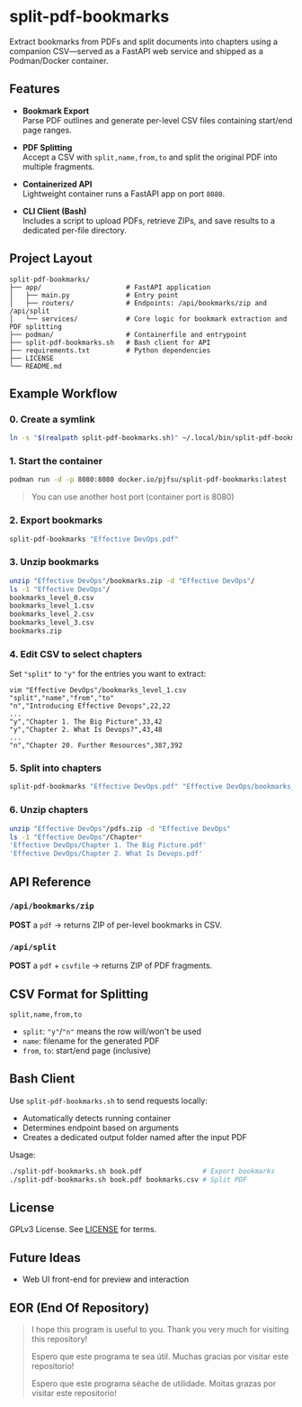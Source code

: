 # split-pdf-bookmarks

Extract bookmarks from PDFs and split documents into chapters using a companion CSV—served as a FastAPI web service and shipped as a Podman/Docker container.

## Features

- **Bookmark Export**  
  Parse PDF outlines and generate per-level CSV files containing start/end page ranges.

- **PDF Splitting**  
  Accept a CSV with `split,name,from,to` and split the original PDF into multiple fragments.

- **Containerized API**  
  Lightweight container runs a FastAPI app on port `8080`.

- **CLI Client (Bash)**  
  Includes a script to upload PDFs, retrieve ZIPs, and save results to a dedicated per-file directory.

## Project Layout

```
split-pdf-bookmarks/
├── app/                     # FastAPI application
│   ├── main.py              # Entry point
│   ├── routers/             # Endpoints: /api/bookmarks/zip and /api/split
│   └── services/            # Core logic for bookmark extraction and PDF splitting
├── podman/                  # Containerfile and entrypoint
├── split-pdf-bookmarks.sh   # Bash client for API
├── requirements.txt         # Python dependencies
├── LICENSE
└── README.md
```

## Example Workflow

### 0. Create a symlink

```bash
ln -s "$(realpath split-pdf-bookmarks.sh)" ~/.local/bin/split-pdf-bookmarks
```

### 1. Start the container

```bash
podman run -d -p 8080:8080 docker.io/pjfsu/split-pdf-bookmarks:latest
```

> You can use another host port (container port is 8080)

### 2. Export bookmarks

```bash
split-pdf-bookmarks "Effective DevOps.pdf"
```

### 3. Unzip bookmarks

```bash
unzip "Effective DevOps"/bookmarks.zip -d "Effective DevOps"/
ls -1 "Effective DevOps"/
bookmarks_level_0.csv
bookmarks_level_1.csv
bookmarks_level_2.csv
bookmarks_level_3.csv
bookmarks.zip
```

### 4. Edit CSV to select chapters

Set `"split"` to `"y"` for the entries you want to extract:

```csv
vim "Effective DevOps"/bookmarks_level_1.csv
"split","name","from","to"
"n","Introducing Effective Devops",22,22
...
"y","Chapter 1. The Big Picture",33,42
"y","Chapter 2. What Is Devops?",43,48
...
"n","Chapter 20. Further Resources",387,392
```

### 5. Split into chapters

```bash
split-pdf-bookmarks "Effective DevOps.pdf" "Effective DevOps/bookmarks_level_1.csv"
```

### 6. Unzip chapters

```bash
unzip "Effective DevOps"/pdfs.zip -d "Effective DevOps"
ls -1 "Effective DevOps"/Chapter*
'Effective DevOps/Chapter 1. The Big Picture.pdf'
'Effective DevOps/Chapter 2. What Is Devops.pdf'
```

## API Reference

### `/api/bookmarks/zip`  
**POST** a `pdf` → returns ZIP of per-level bookmarks in CSV.

### `/api/split`  
**POST** a `pdf` + `csvfile` → returns ZIP of PDF fragments.

## CSV Format for Splitting

```csv
split,name,from,to
```

- `split`: `"y"`/`"n"` means the row will/won't be used
- `name`: filename for the generated PDF
- `from`, `to`: start/end page (inclusive)

## Bash Client

Use `split-pdf-bookmarks.sh` to send requests locally:

- Automatically detects running container
- Determines endpoint based on arguments
- Creates a dedicated output folder named after the input PDF

Usage:
```bash
./split-pdf-bookmarks.sh book.pdf               # Export bookmarks
./split-pdf-bookmarks.sh book.pdf bookmarks.csv # Split PDF
```

## License

GPLv3 License. See [LICENSE](./LICENSE) for terms.

## Future Ideas

- Web UI front-end for preview and interaction

## EOR (End Of Repository)

> I hope this program is useful to you. Thank you very much for visiting this repository!
>
> Espero que este programa te sea útil. Muchas gracias por visitar este repositorio!
>
> Espero que este programa séache de utilidade. Moitas grazas por visitar este repositorio!
